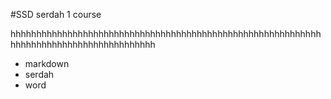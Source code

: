 #SSD serdah 1 course

hhhhhhhhhhhhhhhhhhhhhhhhhhhhhhhhhhhhhhhhhhhhhhhhhhhhhhhhhhhhhhhhhhhhhhhhhhhhhhhhhhhhhhhh


- markdown
- serdah
- word

